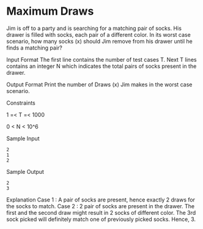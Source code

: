 # Maximum Draws

Jim is off to a party and is searching for a matching pair of socks. His drawer is filled with socks, each pair of a different color. In its worst case scenario, how many socks (x) should Jim remove from his drawer until he finds a matching pair?

Input Format The first line contains the number of test cases T. Next T lines contains an integer N which indicates the total pairs of socks present in the drawer.

Output Format Print the number of Draws (x) Jim makes in the worst case scenario.

Constraints 

1 =< T =< 1000 

0 < N < 10^6

Sample Input 

    2 
    1 
    2

Sample Output 

    2 
    3

Explanation Case 1 : A pair of socks are present, hence exactly 2 draws for the socks to match. 
Case 2 : 2 pair of socks are present in the drawer. The first and the second draw might result in 2 socks of different color. The 3rd sock picked will definitely match one of previously picked socks. Hence, 3.